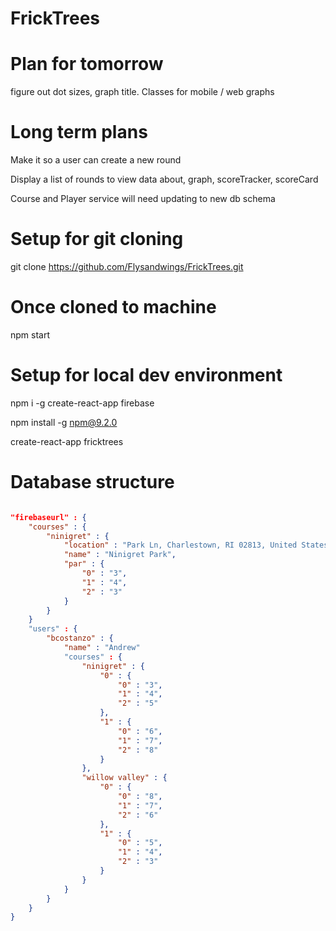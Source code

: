 # FrickTrees

# Plan for tomorrow
figure out dot sizes, graph title. Classes for mobile / web graphs

# Long term plans
Make it so a user can create a new round

Display a list of rounds to view data about, graph, scoreTracker, scoreCard

Course and Player service will need updating to new db schema

# Setup for git cloning
git clone https://github.com/Flysandwings/FrickTrees.git

# Once cloned to machine
npm start

# Setup for local dev environment
npm i -g create-react-app firebase

npm install -g npm@9.2.0

create-react-app fricktrees

# Database structure
```json

"firebaseurl" : {
	"courses" : {
		"ninigret" : {
			"location" : "Park Ln, Charlestown, RI 02813, United States",
			"name" : "Ninigret Park",
			"par" : {
				"0" : "3",
				"1" : "4",
				"2" : "3"
			}
		}
	}
	"users" : {
		"bcostanzo" : {
			"name" : "Andrew"
			"courses" : {
				"ninigret" : {
					"0" : {
						"0" : "3",
						"1" : "4",
						"2" : "5"
					},
					"1" : {
						"0" : "6",
						"1" : "7",
						"2" : "8"
					}
				},
				"willow valley" : {
					"0" : {
						"0" : "8",
						"1" : "7",
						"2" : "6"
					},
					"1" : {
						"0" : "5",
						"1" : "4",
						"2" : "3"
					}
				}
			}
		}
	}
}
```
